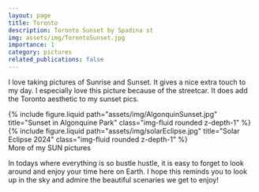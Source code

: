 ```yaml
---
layout: page
title: Toronto
description: Toronto Sunset by Spadina st
img: assets/img/TorontoSunset.jpg
importance: 1
category: pictures
related_publications: false
---
```


I love taking pictures of Sunrise and Sunset. It gives a nice extra touch to my day. 
I especially love this picture because of the streetcar. It does add the Toronto aesthetic to my sunset pics. 

<div class="row justify-content-sm-center">
    <div class="col-sm-8 mt-3 mt-md-0">
        {% include figure.liquid path="assets/img/AlgonquinSunset.jpg" title="Sunset in Algonquine Park" class="img-fluid rounded z-depth-1" %}
    </div>
    <div class="col-sm-4 mt-3 mt-md-0">
        {% include figure.liquid path="assets/img/solarEclipse.jpg" title="Solar Eclipse 2024" class="img-fluid rounded z-depth-1" %}
    </div>
</div>
<div class="caption">
    More of my SUN pictures 
</div>

In todays where everything is so bustle hustle, it is easy to forget to look around and enjoy your time here on Earth. 
I hope this reminds you to look up in the sky and admire the beautiful scenaries we get to enjoy! 
